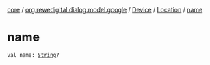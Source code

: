 [core](../../../index.md) / [org.rewedigital.dialog.model.google](../../index.md) / [Device](../index.md) / [Location](index.md) / [name](./name.md)

# name

`val name: `[`String`](https://kotlinlang.org/api/latest/jvm/stdlib/kotlin/-string/index.html)`?`